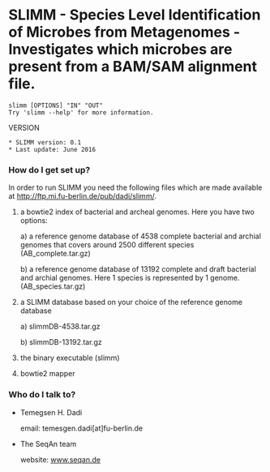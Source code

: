 SLIMM - Species Level Identification of Microbes from Metagenomes - Investigates which microbes are present from a BAM/SAM alignment file.
=================================================================
    slimm [OPTIONS] "IN" "OUT"
    Try 'slimm --help' for more information.

VERSION

    * SLIMM version: 0.1
    * Last update: June 2016
    
### How do I get set up? ###

In order to run SLIMM you need the following files which are made available at http://ftp.mi.fu-berlin.de/pub/dadi/slimm/.

1. a bowtie2 index of bacterial and archeal genomes. Here you have two options:

	a) a reference genome database of 4538 complete bacterial and archial genomes that covers around 2500 different species (AB_complete.tar.gz)
	
	b) a reference genome database of 13192 complete and draft bacterial and archial genomes. Here 1 species is represented by 1 genome. (AB_species.tar.gz)
 
2. a SLIMM database based on your choice of the reference genome database

	a) slimmDB-4538.tar.gz
	
	b) slimmDB-13192.tar.gz
	
3. the binary executable (slimm)
4. bowtie2 mapper

<!---

### Contribution guidelines ###

* Writing tests
* Code review
* Other guidelines --->

### Who do I talk to? ###

* Temegsen H. Dadi 

    email: temesgen.dadi[at]fu-berlin.de

* The SeqAn team 

    website: www.seqan.de
